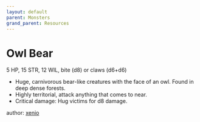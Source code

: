 ```yaml
---
layout: default
parent: Monsters
grand_parent: Resources
---
```


# Owl Bear
5 HP, 15 STR, 12 WIL, bite (d8) or claws (d6+d6)
- Huge, carnivorous bear-like creatures with the face of an owl. Found in deep dense forests.
- Highly territorial, attack anything that comes to near.
- Critical damage: Hug victims for d8 damage.

author: [xenio](https://xenioinabottle.blogspot.com)
